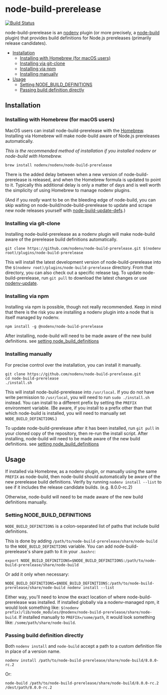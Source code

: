# node-build-prerelease

[![Build Status](https://travis-ci.org/nodenv/node-build-prerelease.svg?branch=master)](https://travis-ci.org/nodenv/node-build-prerelease)

node-build-prerelease is an [nodenv][] plugin (or more precisely, a [node-build][] plugin) that provides build definitions for Node.js prereleases (primarily release candidates).

<!-- toc -->

- [Installation](#installation)
  - [Installing with Homebrew (for macOS users)](#installing-with-homebrew-for-macos-users)
  - [Installing via git-clone](#installing-via-git-clone)
  - [Installing via npm](#installing-via-npm)
  - [Installing manually](#installing-manually)
- [Usage](#usage)
  - [Setting NODE_BUILD_DEFINITIONS](#setting-node_build_definitions)
  - [Passing build definition directly](#passing-build-definition-directly)

<!-- tocstop -->

## Installation

### Installing with Homebrew (for macOS users)

MacOS users can install node-build-prerelease with the [Homebrew][].
Installing via Homebrew will make node-build aware of Node.js prereleases automatically.

_This is the recommended method of installation if you installed nodenv or node-build with Homebrew._

    brew install nodenv/nodenv/node-build-prerelease

There is the added delay between when a new version of node-build-prerelease is released, and when the Homebrew formula is updated to point to it.
Typically this additional delay is only a matter of days and is well worth the simplicity of using Homebrew to manage nodenv plugins.

(And if you _really_ want to be on the bleeding edge of node-build, you can skip waiting on node-build/node-build-prerelease to update and scrape new node releases yourself with [node-build-update-defs][].)

### Installing via git-clone

Installing node-build-prerelease as a nodenv plugin will make node-build aware of the prerelease build definitions automatically.

    git clone https://github.com/nodenv/node-build-prerelease.git $(nodenv root)/plugins/node-build-prerelease

This will install the latest development version of node-build-prerelease into the `$(nodenv root)/plugins/node-build-prerelease` directory.
From that directory, you can also check out a specific release tag.
To update node-build-prerelease, run `git pull` to download the latest changes or use [nodenv-update][].

### Installing via npm

Installing via npm is possible, though not really recommended.
Keep in mind that there is the risk you are installing a nodenv plugin into a node that is itself managed by nodenv.

    npm install -g @nodenv/node-build-prerelease

After installing, node-build will need to be made aware of the new build definitions.
see [setting node_build_definitions][]

### Installing manually

For precise control over the installation, you can install it manually.

    git clone https://github.com/nodenv/node-build-prerelease.git
    cd node-build-prerelease
    ./install.sh

This will install node-build-prerelease into `/usr/local`.
If you do not have write permission to `/usr/local`, you will need to run `sudo ./install.sh` instead.
You can install to a different prefix by setting the `PREFIX` environment variable.
(Be aware, if you install to a prefix other than that which node-build is installed, you will need to manually set `NODE_BUILD_DEFINITIONS`.)

To update node-build-prerelease after it has been installed, run `git pull` in your cloned copy of the repository, then re-run the install script.
After installing, node-build will need to be made aware of the new build definitions.
see [setting node_build_definitions][]

## Usage

If installed via Homebrew, as a nodenv plugin, or manually using the same `PREFIX` as node-build, then node-build should automatically be aware of the new prerelease build definitions.
Verify by running `nodenv install --list` to see if it includes the release candidate builds. (e.g. 8.0.0-rc.2)

Otherwise, node-build will need to be made aware of the new build definitions manually.

### Setting NODE_BUILD_DEFINITIONS

`NODE_BUILD_DEFINITIONS` is a colon-separated list of paths that include build definitions.

This is done by adding `/path/to/node-build-prerelease/share/node-build` to the `NODE_BUILD_DEFINITIONS` variable.
You can add node-build-prerelease's share path to it in your `.bashrc`:

    export NODE_BUILD_DEFINITIONS=$NODE_BUILD_DEFINITIONS:/path/to/node-build-prerelease/share/node-build

Or add it only when necessary:

    NODE_BUILD_DEFINITIONS=$NODE_BUILD_DEFINITIONS:/path/to/node-build-prerelease/share/node-build nodenv install --list

Either way, you'll need to know the exact location of where node-build-prerelease was installed.
If installed globally via a nodenv-managed npm, it would look something like:
`$(nodenv prefix)/lib/node_modules/@nodenv/node-build-prerelease/share/node-build`.
If installed manually to `PREFIX=/some/path`, it would look something like:
`/some/path/share/node-build`.

### Passing build definition directly

Both `nodenv install` and `node-build` accept a path to a custom definition file in place of a version name.

    nodenv install /path/to/node-build-prerelease/share/node-build/8.0.0-rc.2

Or:

    node-build /path/to/node-build-prerelease/share/node-build/8.0.0-rc.2 /dest/path/8.0.0-rc.2

[homebrew]: http://brew.sh
[nodenv]: https://github.com/nodenv/nodenv
[node-build]: https://github.com/nodenv/node-build
[nodenv-update]: https://github.com/nodenv/nodenv-update
[node-build-update-defs]: https://github.com/nodenv/node-build-update-defs
[setting node_build_definitions]: #setting-node_build_definitions

